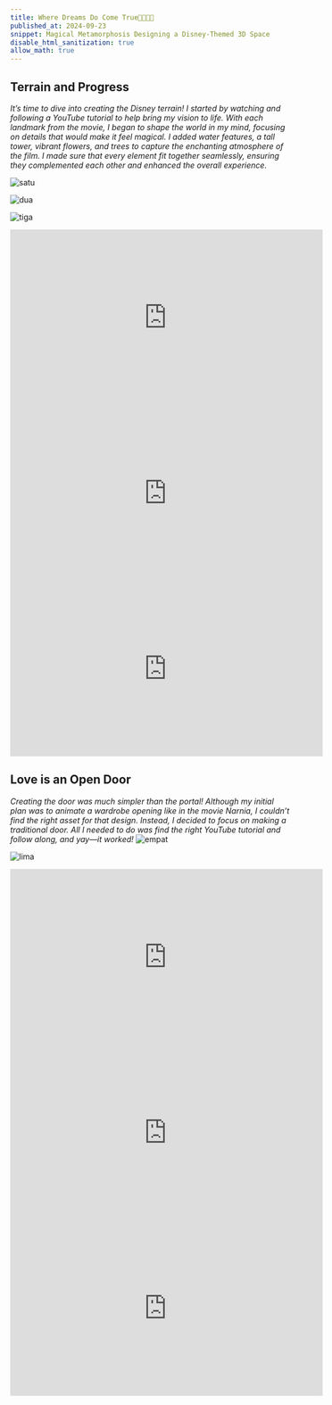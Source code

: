 ```yaml
---
title: Where Dreams Do Come True🌹🪿🫧🏹
published_at: 2024-09-23
snippet: Magical Metamorphosis Designing a Disney-Themed 3D Space
disable_html_sanitization: true
allow_math: true
---
```


## Terrain and Progress
*It’s time to dive into creating the Disney terrain! I started by watching and following a YouTube tutorial to help bring my vision to life. With each landmark from the movie, I began to shape the world in my mind, focusing on details that would make it feel magical. I added water features, a tall tower, vibrant flowers, and trees to capture the enchanting atmosphere of the film. I made sure that every element fit together seamlessly, ensuring they complemented each other and enhanced the overall experience.*

![satu](disneysatu.jpeg)

![dua](disneydua.jpeg)

![tiga](disneytiga.jpeg)
<iframe width="560" height="315" src="https://www.youtube.com/embed/Nxg0vQk05os?si=cLDNbWc0qFw95WGf" title="YouTube video player" frameborder="0" allow="accelerometer; autoplay; clipboard-write; encrypted-media; gyroscope; picture-in-picture; web-share" referrerpolicy="strict-origin-when-cross-origin" allowfullscreen></iframe>

<iframe width="560" height="315" src="https://www.youtube.com/embed/nCDGjLRecrs?si=C0P7Yb_f2k57fx5D" title="YouTube video player" frameborder="0" allow="accelerometer; autoplay; clipboard-write; encrypted-media; gyroscope; picture-in-picture; web-share" referrerpolicy="strict-origin-when-cross-origin" allowfullscreen></iframe>

<iframe width="560" height="315" src="https://www.youtube.com/embed/pOo48Vdtwwk?si=KxPvF6D4Yu-LAL1-" title="YouTube video player" frameborder="0" allow="accelerometer; autoplay; clipboard-write; encrypted-media; gyroscope; picture-in-picture; web-share" referrerpolicy="strict-origin-when-cross-origin" allowfullscreen></iframe>


## Love is an Open Door
*Creating the door was much simpler than the portal! Although my initial plan was to animate a wardrobe opening like in the movie Narnia, I couldn’t find the right asset for that design. Instead, I decided to focus on making a traditional door. All I needed to do was find the right YouTube tutorial and follow along, and yay—it worked!*
![empat](disneyempat.jpeg)

![lima](disneylima.jpeg)

<iframe width="560" height="315" src="https://www.youtube.com/embed/90vVwpNFppw?si=9vTk_ww4mfzkKIi8" title="YouTube video player" frameborder="0" allow="accelerometer; autoplay; clipboard-write; encrypted-media; gyroscope; picture-in-picture; web-share" referrerpolicy="strict-origin-when-cross-origin" allowfullscreen></iframe>

<iframe width="560" height="315" src="https://www.youtube.com/embed/13jceft_0PQ?si=IZaJK87RnuabyAwq" title="YouTube video player" frameborder="0" allow="accelerometer; autoplay; clipboard-write; encrypted-media; gyroscope; picture-in-picture; web-share" referrerpolicy="strict-origin-when-cross-origin" allowfullscreen></iframe>

<iframe width="560" height="315" src="https://www.youtube.com/embed/1M1pMkKt6uo?si=1gFgEaHI29r-RMUJ" title="YouTube video player" frameborder="0" allow="accelerometer; autoplay; clipboard-write; encrypted-media; gyroscope; picture-in-picture; web-share" referrerpolicy="strict-origin-when-cross-origin" allowfullscreen></iframe>
